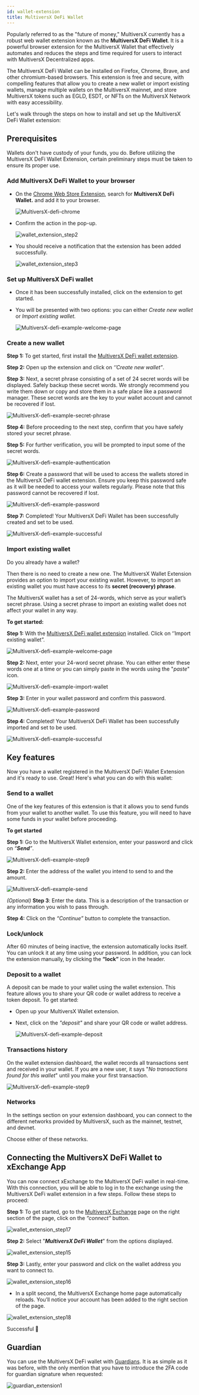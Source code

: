 ```yaml
---
id: wallet-extension
title: MultiversX DeFi Wallet
---
```


[comment]: # (mx-abstract)

Popularly referred to as the "future of money," MultiversX currently has a robust web wallet extension known as the **MultiversX DeFi Wallet**. It is a powerful browser extension for the MultiversX Wallet that effectively automates and reduces the steps and time required for users to interact with MultiversX Decentralized apps.

The MultiversX DeFi Wallet can be installed on Firefox, Chrome, Brave, and other chromium-based browsers. This extension is free and secure, with compelling features that allow you to create a new wallet or import existing wallets, manage multiple wallets on the MultiversX mainnet, and store MultiversX tokens such as EGLD, ESDT, or NFTs on the MultiversX Network with easy accessibility.

Let's walk through the steps on how to install and set up the MultiversX DeFi Wallet extension:

[comment]: # (mx-context-auto)

## Prerequisites
Wallets don't have custody of your funds, you do. Before utilizing the MultiversX DeFi Wallet Extension, certain preliminary steps must be taken to ensure its proper use.  

[comment]: # (mx-context-auto)

### Add MultiversX DeFi Wallet to your browser

- On the [Chrome Web Store Extension](https://chrome.google.com/webstore/category/extensions), search for **MultiversX DeFi Wallet.** and add it to your browser.

  ![MultiversX-defi-chrome](/wallet/wallet-extension/wallet_extension_step1.png)

- Confirm the action in the pop-up.

  ![wallet_extension_step2](/wallet/wallet-extension/wallet_extension_step2.png)

- You should receive a notification that the extension has been added successfully.

  ![wallet_extension_step3](/wallet/wallet-extension/wallet_extension_step3.png)

[comment]: # (mx-context-auto)

### Set up MultiversX DeFi wallet

- Once it has been successfully installed, click on the extension to get started.

- You will be presented with two options: you can either _Create new wallet_ or _Import existing wallet._

  ![MultiversX-defi-example-welcome-page](/wallet/wallet-extension/wallet_extension_step4.png)

[comment]: # (mx-context-auto)

### Create a new wallet

**Step 1:** To get started, first install the [MultiversX DeFi wallet extension](https://chrome.google.com/webstore/detail/multiversx-defi-wallet/dngmlblcodfobpdpecaadgfbcggfjfnm).

**Step 2:** Open up the extension and click on _‘’Create new wallet”_.

**Step 3:** Next, a secret phrase consisting of a set of 24 secret words will be displayed. Safely backup these secret words. We strongly recommend you write them down or copy and store them in a safe place like a password manager. These secret words are the key to your wallet account and cannot be recovered if lost.

![MultiversX-defi-example-secret-phrase](/wallet/wallet-extension/wallet_extension_step5.png)

**Step 4:** Before proceeding to the next step, confirm that you have safely stored your secret phrase.

**Step 5:** For further verification, you will be prompted to input some of the secret words.

![MultiversX-defi-example-authentication](/wallet/wallet-extension/wallet_extension_step6.png)

**Step 6:** Create a password that will be used to access the wallets stored in the MultiversX DeFi wallet extension. Ensure you keep this password safe as it will be needed to access your wallets regularly. Please note that this password cannot be recovered if lost.

![MultiversX-defi-example-password](/wallet/wallet-extension/wallet_extension_step7.png)

**Step 7:** Completed! Your MultiversX DeFi Wallet has been successfully created and set to be used.

![MultiversX-defi-example-successful](/wallet/wallet-extension/wallet_extension_step8.png)

[comment]: # (mx-context-auto)

### Import existing wallet

Do you already have a wallet?

Then there is no need to create a new one. The MultiversX Wallet Extension provides an option to import your existing wallet. However, to import an existing wallet you must have access to its **secret (recovery) phrase**.

The MultiversX wallet has a set of 24-words, which serve as your wallet’s secret phrase. Using a secret phrase to import an existing wallet does not affect your wallet in any way.

**To get started:**

**Step 1:** With the [MultiversX DeFi wallet extension](https://chrome.google.com/webstore/detail/multiversx-defi-wallet/dngmlblcodfobpdpecaadgfbcggfjfnm) installed. Click on ‘’Import existing wallet”.

![MultiversX-defi-example-welcome-page](/wallet/wallet-extension/wallet_extension_step4.png)

**Step 2:** Next, enter your 24-word secret phrase. You can either enter these words one at a time or you can simply paste in the words using the "_paste_" icon.

![MultiversX-defi-example-import-wallet](/wallet/wallet-extension/wallet_extension_step14.png)

**Step 3:** Enter in your wallet password and confirm this password.

![MultiversX-defi-example-password](/wallet/wallet-extension/wallet_extension_step13.png)

**Step 4:** Completed! Your MultiversX DeFi Wallet has been successfully imported and set to be used.

![MultiversX-defi-example-successful](/wallet/wallet-extension/wallet_extension_step8.png)

[comment]: # (mx-context-auto)

## Key features

Now you have a wallet registered in the MultiversX DeFi Wallet Extension and it's ready to use. Great! Here's what you can do with this wallet:

[comment]: # (mx-context-auto)

### Send to a wallet

One of the key features of this extension is that it allows you to send funds from your wallet to another wallet. To use this feature, you will need to have some funds in your wallet before proceeding.

**To get started**

**Step 1:** Go to the MultiversX Wallet extension, enter your password and click on _“**Send**”_.

![MultiversX-defi-example-step9](/wallet/wallet-extension/wallet_extension_step9.png)

**Step 2:** Enter the address of the wallet you intend to send to and the amount.

![MultiversX-defi-example-send](/wallet/wallet-extension/wallet_extension_step10.png)

_(Optional)_ **Step 3**: Enter the data. This is a description of the transaction or any information you wish to pass through.

**Step 4:** Click on the _“Continue”_ button to complete the transaction.

[comment]: # (mx-context-auto)

### Lock/unlock

After 60 minutes of being inactive, the extension automatically locks itself. You can unlock it at any time using your password. In addition, you can lock the extension manually, by clicking the **“lock”** icon in the header.

[comment]: # (mx-context-auto)

### Deposit to a wallet

A deposit can be made to your wallet using the wallet extension. This feature allows you to share your QR code or wallet address to receive a token deposit. To get started:

- Open up your MultiversX Wallet extension.

- Next, click on the _"*deposit*"_ and share your QR code or wallet address.

  ![MultiversX-defi-example-deposit](/wallet/wallet-extension/wallet_extension_step11.png)

[comment]: # (mx-context-auto)

### Transactions history

On the wallet extension dashboard, the wallet records all transactions sent and received in your wallet. If you are a new user, it says "_No transactions found for this wallet_" until you make your first transaction.

![MultiversX-defi-example-step9](/wallet/wallet-extension/wallet_extension_step9.png)

[comment]: # (mx-context-auto)

### Networks

In the settings section on your extension dashboard, you can connect to the different networks provided by MultiversX, such as the mainnet, testnet, and devnet.

Choose either of these networks.

[comment]: # (mx-context-auto)

## Connecting the MultiversX DeFi Wallet to xExchange App

You can now connect xExchange to the MultiversX DeFi wallet in real-time. With this connection, you will be able to log in to the exchange using the MultiversX DeFi wallet extension in a few steps.
Follow these steps to proceed:

**Step 1:** To get started, go to the [MultiversX Exchange](https://xexchange.com) page on the right section of the page, click on the _“connect”_ button.

![wallet_extension_step17](/wallet/wallet-extension/wallet_extension_step17.png)

**Step 2:** Select "**_MultiversX DeFi Wallet_**" from the options displayed.

![wallet_extension_step15](/wallet/wallet-extension/wallet_extension_step15.png)

**Step 3:** Lastly, enter your password and click on the wallet address you want to connect to.

![wallet_extension_step16](/wallet/wallet-extension/wallet_extension_step16.png)

- In a split second, the MultiversX Exchange home page automatically reloads. You’ll notice your account has been added to the right section of the page.

![wallet_extension_step18](/wallet/wallet-extension/wallet_extension_step18.png)

Successful 🎉

## Guardian

You can use the MultiversX DeFi wallet with [Guardians](/docs/developers/guard-accounts.md). It is as simple as it was before, with the only mention that you have to introduce the 2FA code for guardian signature when requested:

![guardian_extension1](/wallet/wallet-extension/guardian_extension1.png)

